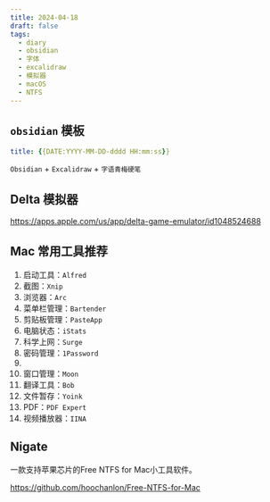 ```yaml
---
title: 2024-04-18
draft: false
tags:
  - diary
  - obsidian
  - 字体
  - excalidraw
  - 模拟器
  - macOS
  - NTFS
---
```


## `obsidian` 模板

```YAML
title: {{DATE:YYYY-MM-DD-dddd HH:mm:ss}}
```

`Obsidian` + `Excalidraw` + `字语青梅硬笔`

## Delta 模拟器

https://apps.apple.com/us/app/delta-game-emulator/id1048524688

## Mac 常用工具推荐

1. 启动工具：`Alfred`
2. 截图：`Xnip`
3. 浏览器：`Arc`
4. 菜单栏管理：`Bartender`
5. 剪贴板管理：`PasteApp`
6. 电脑状态：`iStats`
7. 科学上网：`Surge`
8. 密码管理：`1Password`
9.
10. 窗口管理：`Moon`
11. 翻译工具：`Bob`
12. 文件暂存：`Yoink`
13. PDF：`PDF Expert`
14. 视频播放器：`IINA`

## Nigate

一款支持苹果芯片的Free NTFS for Mac小工具软件。

https://github.com/hoochanlon/Free-NTFS-for-Mac
